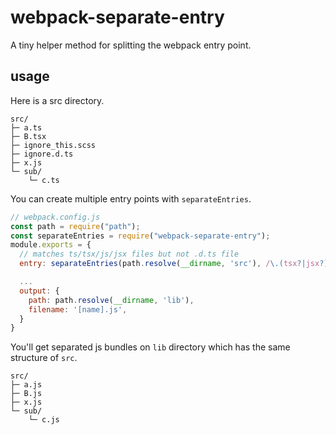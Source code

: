 # webpack-separate-entry

A tiny helper method for splitting the webpack entry point.

## usage

Here is a src directory.

```
src/
├─ a.ts
├─ B.tsx
├─ ignore_this.scss
├─ ignore.d.ts
├─ x.js
└─ sub/
    └─ c.ts
```

You can create multiple entry points with `separateEntries`.

```js
// webpack.config.js
const path = require("path");
const separateEntries = require("webpack-separate-entry");
module.exports = {
  // matches ts/tsx/js/jsx files but not .d.ts file
  entry: separateEntries(path.resolve(__dirname, 'src'), /\.(tsx?|jsx?)$/, /\d\.ts$/),

  ...
  output: {
    path: path.resolve(__dirname, 'lib'),
    filename: '[name].js',
  }
}
```

You'll get separated js bundles on `lib` directory which has the same structure of `src`.

```
src/
├─ a.js
├─ B.js
├─ x.js
└─ sub/
    └─ c.js
```